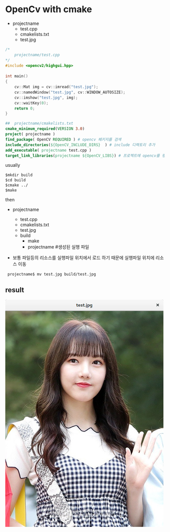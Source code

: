 # OpenCv with cmake 



* projectname
    * test.cpp
    * cmakelists.txt
    * test.jpg

```c++
/* 
    projectname/test.cpp
*/
#include <opencv2/highgui.hpp>

int main()
{
	cv::Mat img = cv::imread("test.jpg");
	cv::namedWindow("test.jpg", cv::WINDOW_AUTOSIZE);
	cv::imshow("test.jpg", img);
	cv::waitKey(0);
	return 0;
}
```

```cmake
##  projectname/cmakelists.txt
cmake_minimum_required(VERSION 3.0)
project( projectname )
find_package( OpenCV REQUIRED ) # opencv 페키지를 검색 
include_directories(${OpenCV_INCLUDE_DIRS}  ) # include 디렉토리 추가 
add_executable( projectname test.cpp )
target_link_libraries(projectname ${OpenCV_LIBS}) # 프로젝트에 opencv를 링킹

```

usually
```shell
$mkdir build 
$cd build
$cmake ../
$make 

```

then

* projectname
    * test.cpp
    * cmakelists.txt
    * test.jpg
    * build
        * make 
        * projectname #생성된 실행 파일 

* 보통 파일등의 리소스를 실행파일 위치에서 로드 하기 때문에 실행파일 위치에 리소스 이동

```shell 
 projectname$ mv test.jpg build/test.jpg
```

## result 
![alt text](result.jpg)

